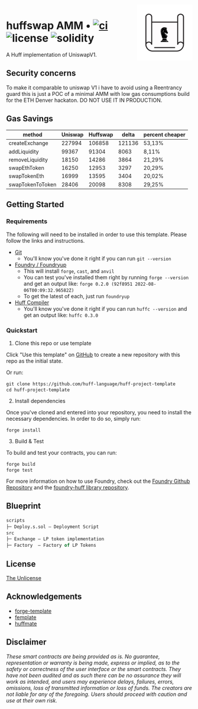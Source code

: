 <img align="right" width="150" height="150" top="100" src="./assets/blueprint.png">

# huffswap AMM • [![ci](https://github.com/huff-language/huff-project-template/actions/workflows/ci.yaml/badge.svg)](https://github.com/eugenioclrc/huffswap/actions/actions/workflows/ci.yaml) ![license](https://img.shields.io/github/license/huff-language/huff-project-template.svg) ![solidity](https://img.shields.io/badge/solidity-^0.8.15-lightgrey)

A Huff implementation of UniswapV1.

## Security concerns

To make it comparable to uniswap V1 i have to avoid using a Reentrancy guard this is just a POC of a minimal AMM with low gas consumptions build for the ETH Denver hackaton. DO NOT USE IT IN PRODUCTION.

## Gas Savings

| method           | Uniswap | Huffswap | delta  | percent cheaper |
|------------------|---------|----------|--------|-----------------|
| createExchange   | 227994  | 106858   | 121136 | 53,13%          |
| addLiquidity     | 99367   | 91304    | 8063   | 8,11%           |
| removeLiquidity  | 18150   | 14286    | 3864   | 21,29%          |
| swapEthToken     | 16250   | 12953    | 3297   | 20,29%          |
| swapTokenEth     | 16999   | 13595    | 3404   | 20,02%          |
| swapTokenToToken | 28406   | 20098    | 8308   | 29,25%          |

## Getting Started

### Requirements

The following will need to be installed in order to use this template. Please follow the links and instructions.

-   [Git](https://git-scm.com/book/en/v2/Getting-Started-Installing-Git)  
    -   You'll know you've done it right if you can run `git --version`
-   [Foundry / Foundryup](https://github.com/gakonst/foundry)
    -   This will install `forge`, `cast`, and `anvil`
    -   You can test you've installed them right by running `forge --version` and get an output like: `forge 0.2.0 (92f8951 2022-08-06T00:09:32.96582Z)`
    -   To get the latest of each, just run `foundryup`
-   [Huff Compiler](https://docs.huff.sh/get-started/installing/)
    -   You'll know you've done it right if you can run `huffc --version` and get an output like: `huffc 0.3.0`

### Quickstart

1. Clone this repo or use template

Click "Use this template" on [GitHub](https://github.com/huff-language/huff-project-template) to create a new repository with this repo as the initial state.

Or run:

```
git clone https://github.com/huff-language/huff-project-template
cd huff-project-template
```

2. Install dependencies

Once you've cloned and entered into your repository, you need to install the necessary dependencies. In order to do so, simply run:

```shell
forge install
```

3. Build & Test

To build and test your contracts, you can run:

```shell
forge build
forge test
```

For more information on how to use Foundry, check out the [Foundry Github Repository](https://github.com/foundry-rs/foundry/tree/master/forge) and the [foundry-huff library repository](https://github.com/huff-language/foundry-huff).


## Blueprint

```ml
scripts
├─ Deploy.s.sol — Deployment Script
src
├─ Exchange — LP token implementation
├─ Factory  — Factory of LP Tokens
```


## License

[The Unlicense](https://github.com/huff-language/huff-project-template/blob/master/LICENSE)


## Acknowledgements

- [forge-template](https://github.com/foundry-rs/forge-template)
- [femplate](https://github.com/abigger87/femplate)
- [huffmate](https://github.com/pentagonxyz/huffmate)


## Disclaimer

_These smart contracts are being provided as is. No guarantee, representation or warranty is being made, express or implied, as to the safety or correctness of the user interface or the smart contracts. They have not been audited and as such there can be no assurance they will work as intended, and users may experience delays, failures, errors, omissions, loss of transmitted information or loss of funds. The creators are not liable for any of the foregoing. Users should proceed with caution and use at their own risk._